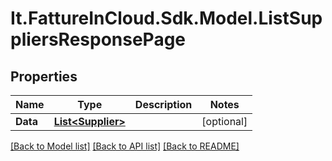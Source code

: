# It.FattureInCloud.Sdk.Model.ListSuppliersResponsePage

## Properties

Name | Type | Description | Notes
------------ | ------------- | ------------- | -------------
**Data** | [**List&lt;Supplier&gt;**](Supplier.md) |  | [optional] 

[[Back to Model list]](../../README.md#documentation-for-models) [[Back to API list]](../../README.md#documentation-for-api-endpoints) [[Back to README]](../../README.md)

